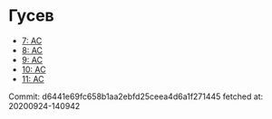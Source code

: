 # Гусев
- [7: AC](7.md)
- [8: AC](8.md)
- [9: AC](9.md)
- [10: AC](10.md)
- [11: AC](11.md)

Commit: d6441e69fc658b1aa2ebfd25ceea4d6a1f271445
 fetched at: 20200924-140942
